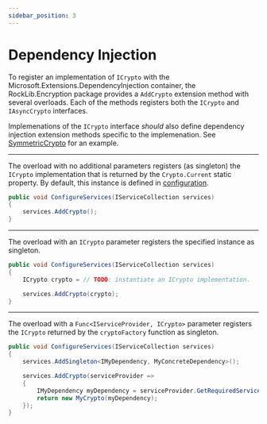 ```yaml
---
sidebar_position: 3
---
```


# Dependency Injection

To register an implementation of `ICrypto` with the Microsoft.Extensions.DependencyInjection container, the RockLib.Encryption package provides a `AddCrypto` extension method with several overloads. Each of the methods registers both the `ICrypto` and `IAsyncCrypto` interfaces.

Implemenations of the `ICrypto` interface *should* also define dependency injection extension methods specific to the implemenation. See [SymmetricCrypto](Implementations.md#symmetriccrypto-class) for an example.

---

The overload with no additional parameters registers (as singleton) the `ICrypto` implementation that is returned by the `Crypto.Current` static property. By default, this instance is defined in [configuration](Crypto.md#configuration).

```csharp
public void ConfigureServices(IServiceCollection services)
{
    services.AddCrypto();
}
```

---

The overload with an `ICrypto` parameter registers the specified instance as singleton.

```csharp
public void ConfigureServices(IServiceCollection services)
{
    ICrypto crypto = // TODO: instantiate an ICrypto implementation.

    services.AddCrypto(crypto);
}
```

---

The overload with a `Func<IServiceProvider, ICrypto>` parameter registers the `ICrypto` returned by the `cryptoFactory` function as singleton.

```csharp
public void ConfigureServices(IServiceCollection services)
{
    services.AddSingleton<IMyDependency, MyConcreteDependency>();

    services.AddCrypto(serviceProvider =>
    {
        IMyDependency myDependency = serviceProvider.GetRequiredService<IMyDependency>();
        return new MyCrypto(myDependency);
    });
}
```
